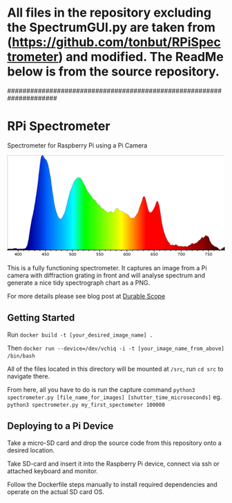 # All files in the repository excluding the SpectrumGUI.py are taken from (https://github.com/tonbut/RPiSpectrometer) and modified. The ReadMe below is from the source repository. 


#####################################################################
# RPi Spectrometer
Spectrometer for Raspberry Pi using a Pi Camera

![Example Spectrograph](spectrum_sample.png)

This is a fully functioning spectrometer. It captures an image from a Pi camera with diffraction grating in front and will analyse spectrum and generate a nice tidy spectrograph chart as a PNG.

For more details please see blog post at [Durable Scope](http://blog.durablescope.com/post/BuiltASpectrometer/)

## Getting Started
Run ```docker build -t [your_desired_image_name] .```

Then ```docker run --device=/dev/vchiq -i -t [your_image_name_from_above] /bin/bash```

All of the files located in this directory will be mounted at ```/src```, run
```cd src``` to navigate there.

From here, all you have to do is run the capture command ```python3 spectrometer.py [file_name_for_images] [shutter_time_microseconds]``` eg. ```python3 spectrometer.py my_first_spectometer 100000```

## Deploying to a Pi Device
Take a micro-SD card and drop the source code from this repository onto a desired location.

Take SD-card and insert it into the Raspberry Pi device, connect via ssh or attached keyboard and monitor.

Follow the Dockerfile steps manually to install required dependencies and operate on the actual SD card OS.
